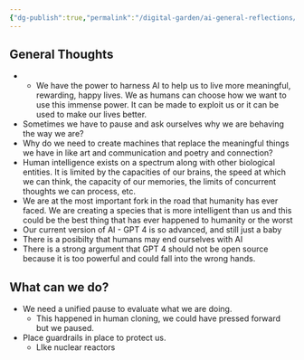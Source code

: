 ```yaml
---
{"dg-publish":true,"permalink":"/digital-garden/ai-general-reflections/","updated":"2023-12-06T17:07:59.000-07:00"}
---
```


## General Thoughts

 - - We have the power to harness AI to help us to live more meaningful, rewarding, happy lives. We as humans can choose how we want to use this immense power. It can be made to exploit us or it can be used to make our lives better. 
- Sometimes we have to pause and ask ourselves why we are behaving the way we are? 
- Why do we need to create machines that replace the meaningful things we have in like art and communication and poetry and connection?
 - Human intelligence exists on a spectrum along with other biological entities. It is limited by the capacities of our brains, the speed at which we can think, the capacity of our memories, the limits of concurrent thoughts we can process, etc. 
 - We are at the most important fork in the road that humanity has ever faced. We are creating a species that is more intelligent than us and this could be the best thing that has ever happened to humanity or the worst
 - Our current version of AI - GPT 4 is so advanced, and still just a baby
 - There is a posibilty that humans may end ourselves with AI
 - There is a strong argument that GPT 4 should not be open source because it is too powerful and could fall into the wrong hands.
## What can we do?
- We need a unified pause to evaluate what we are doing.
	- This happened in human cloning, we could have pressed forward but we paused. 
- Place guardrails in place to protect us.
	- LIke nuclear reactors
